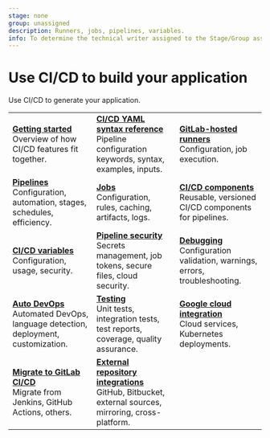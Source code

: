 ```yaml
---
stage: none
group: unassigned
description: Runners, jobs, pipelines, variables.
info: To determine the technical writer assigned to the Stage/Group associated with this page, see https://handbook.gitlab.com/handbook/product/ux/technical-writing/#assignments
---
```


# Use CI/CD to build your application

Use CI/CD to generate your application.

|  |  |  |
|--|--|--|
| [**Getting started**](../ci/index.md)<br>Overview of how CI/CD features fit together.                                | [**CI/CD YAML syntax reference**](../ci/yaml/index.md)<br>Pipeline configuration keywords, syntax, examples, inputs.           | [**GitLab-hosted runners**](../ci/runners/index.md)<br>Configuration, job execution. |
| [**Pipelines**](../ci/pipelines/index.md)<br>Configuration, automation, stages, schedules, efficiency.               | [**Jobs**](../ci/jobs/index.md)<br>Configuration, rules, caching, artifacts, logs.                                             | [**CI/CD components**](../ci/components/index.md)<br>Reusable, versioned CI/CD components for pipelines. |
| [**CI/CD variables**](../ci/variables/index.md)<br>Configuration, usage, security.                                   | [**Pipeline security**](../ci/pipelines/pipeline_security.md)<br>Secrets management, job tokens, secure files, cloud security. | [**Debugging**](../ci/debugging.md)<br>Configuration validation, warnings, errors, troubleshooting. |
| [**Auto DevOps**](autodevops/index.md)<br>Automated DevOps, language detection, deployment, customization.           | [**Testing**](../ci/testing/index.md)<br>Unit tests, integration tests, test reports, coverage, quality assurance.             | [**Google cloud integration**](../ci/gitlab_google_cloud_integration/index.md)<br>Cloud services, Kubernetes deployments. |
| [**Migrate to GitLab CI/CD**](../ci/migration/plan_a_migration.md)<br> Migrate from Jenkins, GitHub Actions, others. | [**External repository integrations**](../ci/ci_cd_for_external_repos/index.md)<br>GitHub, Bitbucket, external sources, mirroring, cross-platform. |  |

